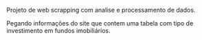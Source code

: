 Projeto de web scrapping com analise e processamento de dados.

Pegando informações do site que contem uma tabela com tipo de investimento em fundos imobiliários.
